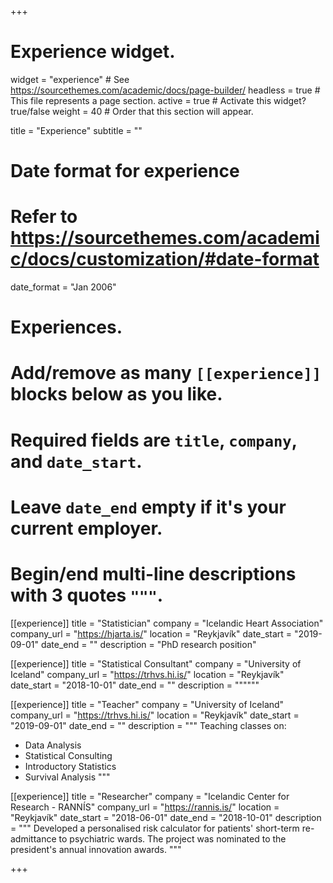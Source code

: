 +++
# Experience widget.
widget = "experience"  # See https://sourcethemes.com/academic/docs/page-builder/
headless = true  # This file represents a page section.
active = true  # Activate this widget? true/false
weight = 40  # Order that this section will appear.

title = "Experience"
subtitle = ""

# Date format for experience
#   Refer to https://sourcethemes.com/academic/docs/customization/#date-format
date_format = "Jan 2006"

# Experiences.
#   Add/remove as many `[[experience]]` blocks below as you like.
#   Required fields are `title`, `company`, and `date_start`.
#   Leave `date_end` empty if it's your current employer.
#   Begin/end multi-line descriptions with 3 quotes `"""`.
[[experience]]
  title = "Statistician"
  company = "Icelandic Heart Association"
  company_url = "https://hjarta.is/"
  location = "Reykjavík"
  date_start = "2019-09-01"
  date_end = ""
  description = "PhD research position"

[[experience]]
  title = "Statistical Consultant"
  company = "University of Iceland"
  company_url = "https://trhvs.hi.is/"
  location = "Reykjavík"
  date_start = "2018-10-01"
  date_end = ""
  description = """"""
  
[[experience]]
  title = "Teacher"
  company = "University of Iceland"
  company_url = "https://trhvs.hi.is/"
  location = "Reykjavík"
  date_start = "2019-09-01"
  date_end = ""
  description = """
  Teaching classes on:<br>
  * Data Analysis
  * Statistical Consulting
  * Introductory Statistics
  * Survival Analysis
  """
  
[[experience]]
  title = "Researcher"
  company = "Icelandic Center for Research - RANNÍS"
  company_url = "https://rannis.is/"
  location = "Reykjavík"
  date_start = "2018-06-01"
  date_end = "2018-10-01"
  description = """
  Developed a personalised risk calculator for patients' short-term re-admittance to psychiatric wards. The project was nominated to the president's annual innovation awards.
  """

+++
